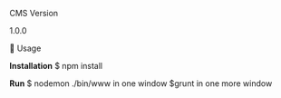 CMS
Version

1.0.0

📝 Usage

**Installation**
$ npm install


**Run**
$ nodemon ./bin/www in one window
$grunt in one more window

